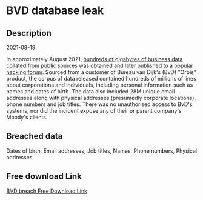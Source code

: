 # BVD database leak

## Description

2021-08-19

In approximately August 2021, <a href="https://kaduu.io/blog/2022/02/04/us-strategic-company-bureau-van-dijk-hacked/" target="_blank" rel="noopener">hundreds of gigabytes of business data collated from public sources was obtained and later published to a popular hacking forum</a>. Sourced from a customer of Bureau van Dijk's (BvD) &quot;Orbis&quot; product, the corpus of data released contained hundreds of millions of lines about corporations and individuals, including personal information such as names and dates of birth. The data also included 28M unique email addresses along with physical addresses (presumedly corporate locations), phone numbers and job titles. There was no unauthorised access to BvD's systems, nor did the incident expose any of their or parent company's Moody's clients.

## Breached data

Dates of birth, Email addresses, Job titles, Names, Phone numbers, Physical addresses

## Free download Link

[BVD breach Free Download Link](https://tinyurl.com/2b2k277t)